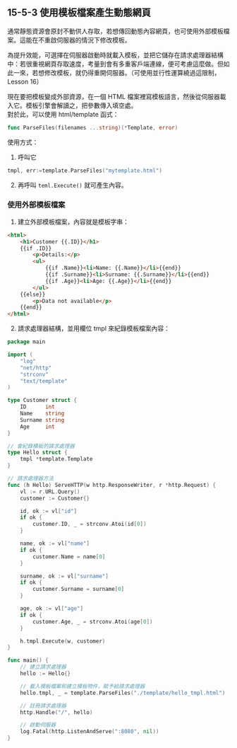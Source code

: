 ## 15-5-3 使用模板檔案產生動態網頁
通常靜態資源會原封不動供人存取，若想傳回動態內容網頁，也可使用外部模板檔案。這能在不重啟伺服器的情況下修改模板。  

為提升效能，可選擇在伺服器啟動時就載入模板，並把它儲存在請求處理器結構中：若很重視網頁存取速度，考量到會有多重客戶端連線，便可考慮這麼做。但如此一來，若想修改模板，就仍得重開伺服器。（可使用並行性運算繞過這限制，Lesson 16）  

現在要把模板變成外部資源，在一個 HTML 檔案裡寫模板語言，然後從伺服器載入它。模板引擎會解讀之，把參數傳入填空處。  
對於此，可以使用 html/template 函式：
```go
func ParseFiles(filenames ...string)(*Template, error)
```

使用方式：
1. 呼叫它
```go
tmpl, err:=template.ParseFiles("mytemplate.html")
```

2. 再呼叫 `teml.Execute()` 就可產生內容。


### 使用外部模板檔案
1. 建立外部模板檔案，內容就是模板字串：
```html
<html>
    <h1>Customer {{.ID}}</h1>
    {{if .ID}}
        <p>Details:</p>
        <ul>
            {{if .Name}}<li>Name: {{.Name}}</li>{{end}}
            {{if .Surname}}<li>Surname: {{.Surname}}</li>{{end}}
            {{if .Age}}<li>Age: {{.Age}}</li>{{end}}
        </ul>
    {{else}}
        <p>Data not available</p>
    {{end}}
</html>
```

2. 請求處理器結構，並用欄位 tmpl 來紀錄模板檔案內容：
```go
package main

import (
	"log"
	"net/http"
	"strconv"
	"text/template"
)

type Customer struct {
	ID      int
	Name    string
	Surname string
	Age     int
}

// 會紀錄模板的請求處理器
type Hello struct {
	tmpl *template.Template
}

// 請求處理器方法
func (h Hello) ServeHTTP(w http.ResponseWriter, r *http.Request) {
	vl := r.URL.Query()
	customer := Customer{}

	id, ok := vl["id"]
	if ok {
		customer.ID, _ = strconv.Atoi(id[0])
	}

	name, ok := vl["name"]
	if ok {
		customer.Name = name[0]
	}

	surname, ok := vl["surname"]
	if ok {
		customer.Surname = surname[0]
	}

	age, ok := vl["age"]
	if ok {
		customer.Age, _ = strconv.Atoi(age[0])
	}

	h.tmpl.Execute(w, customer)
}

func main() {
	// 建立請求處理器
	hello := Hello{}

	// 載入模板檔案和建立模板物件，賦予給請求處理器
	hello.tmpl, _ = template.ParseFiles("./template/hello_tmpl.html")

	// 註冊請求處理器
	http.Handle("/", hello)

	// 啟動伺服器
	log.Fatal(http.ListenAndServe(":8080", nil))
}
```
